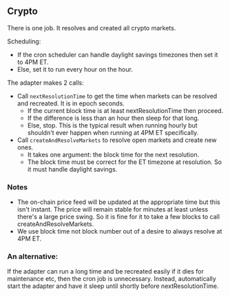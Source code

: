 ## Crypto
There is one job. It resolves and created all crypto markets.

Scheduling:
- If the cron scheduler can handle daylight savings timezones then set it to 4PM ET.
- Else, set it to run every hour on the hour.

The adapter makes 2 calls:
- Call `nextResolutionTime` to get the time when markets can be resolved and recreated. It is in epoch seconds.
  - If the current block time is at least nextResolutionTime then proceed.
  - If the difference is less than an hour then sleep for that long.
  - Else, stop. This is the typical result when running hourly but shouldn't ever happen when running at 4PM ET specifically.
- Call `createAndResolveMarkets` to resolve open markets and create new ones.
  - It takes one argument: the block time for the next resolution.
  - The block time must be correct for the ET timezone at resolution. So it must handle daylight savings.

### Notes
- The on-chain price feed will be updated at the appropriate time but this isn't instant.
  The price will remain stable for minutes at least unless there's a large price swing.
  So it is fine for it to take a few blocks to call createAndResolveMarkets.
- We use block time not block number out of a desire to always resolve at 4PM ET. 

### An alternative:
If the adapter can run a long time and be recreated easily if it dies for maintenance etc, then the cron job is unnecessary.
Instead, automatically start the adapter and have it sleep until shortly before nextResolutionTime.
